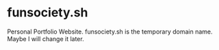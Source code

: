 # funsociety.sh
Personal Portfolio Website. funsociety.sh is the temporary domain name. Maybe I will change it later.
